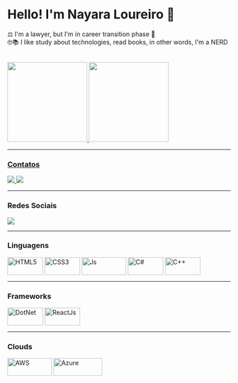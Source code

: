 # Hello! I'm Nayara Loureiro 🖖

⚖️ I'm a lawyer, but I'm in career transition phase 💫 <br>
🤓📚 I like study about technologies, read books, in other words, I'm a NERD  <br>

<br>


<div>
   <a href="https://github.com/nsloureiro26">
      <img height = "180em" src = "https://github-readme-stats.vercel.app/api?username=nsloureiro26&show_icons=true&theme=dark&include_all_commits=true&count_private=true"/>
      <img height = "180em" src = "https://github-readme-stats.vercel.app/api/top-langs/?username=nsloureiro26&layout=compact&langs_count=7&theme=dark"/>
<hr>  

  <h3>Contatos</h3>
        <a href = "mailto:nayara.loureiro@gfatec.sp.gov.br"> <img src = "https://img.shields.io/badge/Microsoft_Teams-6264A7?style=for-the-badge&logo=Microsoft-outlook&logoColor=white" " target = "_ blank"> </a>
        <a href = "mailto:nsloureiroadv@gmail.com"> <img src = "https://img.shields.io/badge/Gmail-D14836?style=for-the-badge&logo=gmail&logoColor=white" " target = "_ blank"></a>
<hr>
  
  <h3> Redes Sociais</h3>
        <a href="https://www.linkedin.com/in/alexsgross/" target="_blank"> <img src = "https://img.shields.io/badge/-LinkedIn-%230077B5?style = for-the-badge & logo = linkedin & logoColor = white "target =" _ blank "> </a> 
<hr>
   
  <h3> Linguagens</h3>
    <img align = "center" alt = "HTML5" height = "40" width = "80" src = "https://img.shields.io/badge/HTML5-E34F26?style=for-the-badge&logo=html5&logoColor=white">
    <img align = "center" alt = "CSS3" height = "40" width = "80" src = "https://img.shields.io/badge/CSS3-1572B6?style=for-the-badge&logo=css3&logoColor=white">  
    <img align = "center" alt = "Js" height = "40" width = "100" src = "https://img.shields.io/badge/JavaScript-323330?style=for-the-badge&logo=javascript&logoColor=F7DF1E">
    <img align = "center" alt = "C#" height = "40" width = "80" src = "https://img.shields.io/badge/C%23-239120?style=for-the-badge&logo=c-sharp&logoColor=white">
    <img align = "center" alt = "C++" height = "40" width = "80" src = "https://img.shields.io/badge/C%2B%2B-00599C?style=for-the-badge&logo=c%2B%2B&logoColor=white">
 <hr>
     
   <h3> Frameworks</h3>
    <img align = "center" alt = "DotNet" height = "40" width = "80" src = "https://img.shields.io/badge/.NET-5C2D91?style=for-the-badge&logo=.net&logoColor=white">
    <img align = "center" alt = "ReactJs" height = "40" width = "80" src = "https://img.shields.io/badge/React-20232A?style=for-the-badge&logo=react&logoColor=61DAFB">
 <hr>
     
   <h3> Clouds</h3>
     <img align = "center" alt = "AWS" height = "40" width = "100" src = "https://img.shields.io/badge/Amazon_AWS-232F3E?style=for-the-badge&logo=amazon-aws&logoColor=white">
     <img align = "center" alt = "Azure" height = "40" width = "110" src = "https://img.shields.io/badge/Microsoft_Azure-0089D6?style=for-the-badge&logo=microsoft-azure&logoColor=white">
</div>

